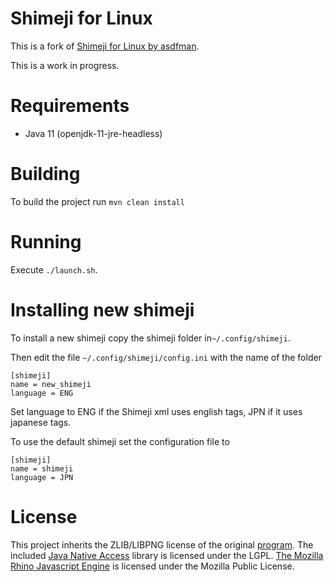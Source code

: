 
Shimeji for Linux
=================
This is a fork of [Shimeji for Linux by asdfman](https://github.com/asdfman/linux-shimeji).

This is a work in progress.

Requirements
==============
- Java 11 (openjdk-11-jre-headless)

Building
==============
To build the project run `mvn clean install`

Running
==============
Execute `./launch.sh`.


Installing new shimeji
=========================
To install a new shimeji copy the shimeji folder in`~/.config/shimeji`.

Then edit the file `~/.config/shimeji/config.ini` with the name of the folder
```
[shimeji]
name = new_shimeji
language = ENG
```

Set language to ENG if the Shimeji xml uses english tags, JPN if it uses japanese tags.

To use the default shimeji set the configuration file to
```
[shimeji]
name = shimeji
language = JPN
```


License
==========
This project inherits the ZLIB/LIBPNG license of the original [program](http://www.group-finity.com/Shimeji). 
The included [Java Native Access](http://github.com/twall/jna) library is licensed under the LGPL. [The Mozilla Rhino Javascript Engine](http://www.mozilla.org/rhino)
is licensed under the Mozilla Public License.

